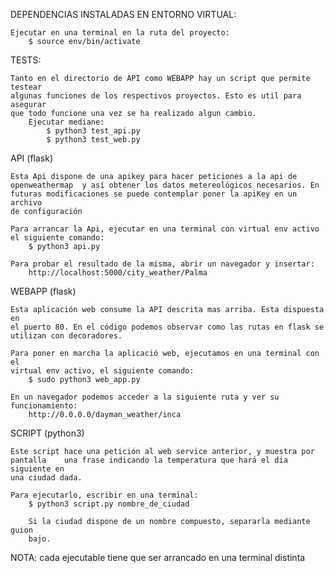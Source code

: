 DEPENDENCIAS INSTALADAS EN ENTORNO VIRTUAL:

    Ejecutar en una terminal en la ruta del proyecto:
        $ source env/bin/activate

TESTS:

    Tanto en el directorio de API como WEBAPP hay un script que permite testear
    algunas funciones de los respectivos proyectos. Esto es util para asegurar
    que todo funcione una vez se ha realizado algun cambio.
        Ejecutar mediane:
            $ python3 test_api.py
            $ python3 test_web.py


API (flask)

    Esta Api dispone de una apikey para hacer peticiones a la api de 
    openweathermap  y así obtener los datos metereológicos necesarios. En
    futuras modificaciones se puede contemplar poner la apiKey en un archivo
    de configuración

    Para arrancar la Api, ejecutar en una terminal con virtual env activo
    el siguiente comando:
        $ python3 api.py

    Para probar el resultado de la misma, abrir un navegador y insertar:
        http://localhost:5000/city_weather/Palma


WEBAPP (flask)

    Esta aplicación web consume la API descrita mas arriba. Esta dispuesta en
    el puerto 80. En el código podemos observar como las rutas en flask se 
    utilizan con decoradores.
    
    Para poner en marcha la aplicació web, ejecutamos en una terminal con el 
    virtual env activo, el siguiente comando:
        $ sudo python3 web_app.py 

    En un navegador podemos acceder a la siguiente ruta y ver su funcionamiento:
        http://0.0.0.0/dayman_weather/inca


SCRIPT (python3)
    
    Este script hace una petición al web service anterior, y muestra por
    pantalla    una frase indicando la temperatura que hará el dia siguiente en
    una ciudad dada.

    Para ejecutarlo, escribir en una terminal:
        $ python3 script.py nombre_de_ciudad

        Si la ciudad dispone de un nombre compuesto, separarla mediante guion
        bajo.


NOTA: cada ejecutable tiene que ser arrancado en una terminal distinta

